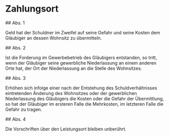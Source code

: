 # Zahlungsort



\#\# Abs. 1

 Geld hat der Schuldner im Zweifel auf seine Gefahr und seine Kosten dem Gläubiger an dessen Wohnsitz zu übermitteln.

\#\# Abs. 2

 Ist die Forderung im Gewerbebetrieb des Gläubigers entstanden, so tritt, wenn der Gläubiger seine gewerbliche Niederlassung an einem anderen Orte hat, der Ort der Niederlassung an die Stelle des Wohnsitzes.

\#\# Abs. 3

 Erhöhen sich infolge einer nach der Entstehung des Schuldverhältnisses eintretenden Änderung des Wohnsitzes oder der gewerblichen Niederlassung des Gläubigers die Kosten oder die Gefahr der Übermittlung, so hat der Gläubiger im ersteren Falle die Mehrkosten, im letzteren Falle die Gefahr zu tragen.

\#\# Abs. 4

 Die Vorschriften über den Leistungsort bleiben unberührt. 

